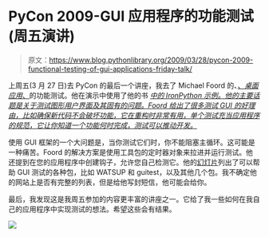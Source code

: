 # PyCon 2009-GUI 应用程序的功能测试(周五演讲)

> 原文：<https://www.blog.pythonlibrary.org/2009/03/28/pycon-2009-functional-testing-of-gui-applications-friday-talk/>

上周五(3 月 27 日)去 PyCon 的最后一个讲座，我去了 Michael Foord 的、[、*桌面应用*、](http://us.pycon.org/2009/conference/schedule/event/34/)的功能测试。他在演示中使用了他的书 *[中的 IronPython 示例。他的主要话题是关于测试图形用户界面及其固有的问题。Foord 给出了很多测试 GUI 的好理由，比如确保新代码不会破坏功能，它在重构时非常有用，单个测试充当应用程序的规范，它让你知道一个功能何时完成，测试可以推动开发。](http://www.ironpythoninaction.com/)*

使用 GUI 框架的一个大问题是，当你测试它们时，你不能阻塞主循环。这可能是一种痛苦。Foord 的解决方案是使用工具包的定时器对象来拉进并运行测试。他还提到在您的应用程序中创建钩子，允许您自己检测它。他的[幻灯片](http://www.voidspace.org.uk/python/articles/testing/)列出了可以帮助 GUI 测试的各种包，比如 WATSUP 和 guitest，以及其他几个包。我不确定他的网站上是否有完整的列表，但是给他写封短信，他可能会给你。

最后，我发现这是我周五参加的内容更丰富的讲座之一。它给了我一些如何在我自己的应用程序中实现测试的想法。希望这些会有结果。

![](img/7569ea9bbf93bba5131ec3d15c9bf4a0.png)